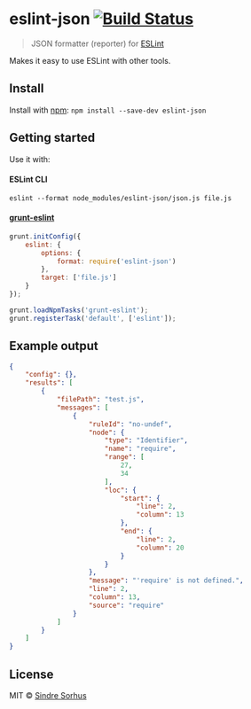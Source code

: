 # eslint-json [![Build Status](https://secure.travis-ci.org/sindresorhus/eslint-json.png?branch=master)](http://travis-ci.org/sindresorhus/eslint-json)

> JSON formatter (reporter) for [ESLint](https://github.com/nzakas/eslint/)

Makes it easy to use ESLint with other tools.


## Install

Install with [npm](https://npmjs.org/package/eslint-json): `npm install --save-dev eslint-json`


## Getting started

Use it with:

#### ESLint CLI

```
eslint --format node_modules/eslint-json/json.js file.js
```

#### [grunt-eslint](https://github.com/sindresorhus/grunt-eslint/)

```js
grunt.initConfig({
	eslint: {
		options: {
			format: require('eslint-json')
		},
		target: ['file.js']
	}
});

grunt.loadNpmTasks('grunt-eslint');
grunt.registerTask('default', ['eslint']);
```


## Example output

```json
{
	"config": {},
	"results": [
		{
			"filePath": "test.js",
			"messages": [
				{
					"ruleId": "no-undef",
					"node": {
						"type": "Identifier",
						"name": "require",
						"range": [
							27,
							34
						],
						"loc": {
							"start": {
								"line": 2,
								"column": 13
							},
							"end": {
								"line": 2,
								"column": 20
							}
						}
					},
					"message": "'require' is not defined.",
					"line": 2,
					"column": 13,
					"source": "require"
				}
			]
		}
	]
}
```


## License

MIT © [Sindre Sorhus](http://sindresorhus.com)
